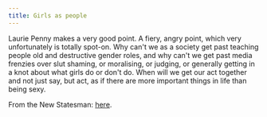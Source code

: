 ```yaml
---
title: Girls as people
---
```


Laurie Penny makes a very good point. A fiery, angry point, which very unfortunately
is totally spot-on. Why can't we as a society get past teaching people old and destructive
gender roles, and why can't we get past media frenzies over slut shaming, or moralising, or
judging, or generally getting in a knot about what girls do or don't do. When will we
get our act together and not just say, but act, as if there are more important things in life
than being sexy.

From the New Statesman: [here](http://www.newstatesman.com/media/2013/11/girl-trouble-we-care-about-young-women-symbols-not-people).

